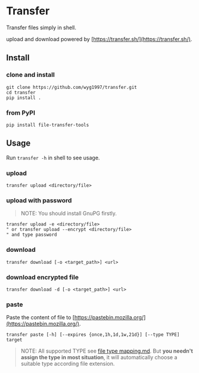 # Transfer

Transfer files simply in shell.

upload and download powered by [https://transfer.sh/](https://transfer.sh/).

## Install

### clone and install

```shell
git clone https://github.com/wyg1997/transfer.git
cd transfer
pip install .
```

### from PyPI

```shell
pip install file-transfer-tools
```

## Usage

Run `transfer -h` in shell to see usage.

### upload

```shell
transfer upload <directory/file>
```

### upload with password

> NOTE: You should install GnuPG firstly.

```shell
transfer upload -e <directory/file>
" or transfer upload --encrypt <directory/file>
" and type password
```

### download

```shell
transfer download [-o <target_path>] <url>
```

### download encrypted file

```shell
transfer download -d [-o <target_path>] <url>
```

### paste

Paste the content of file to [https://pastebin.mozilla.org/](https://pastebin.mozilla.org/).

```shell
transfer paste [-h] [--expires {once,1h,1d,1w,21d}] [--type TYPE] target
```

> NOTE: All supported TYPE see [file type mapping.md](FILE_TYPE_MAPPING.md). But **you
needn't assign the type in most situation**, it will automatically choose a suitable type
according file extension.
